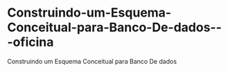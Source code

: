# Construindo-um-Esquema-Conceitual-para-Banco-De-dados---oficina
Construindo um Esquema Conceitual para Banco De dados
